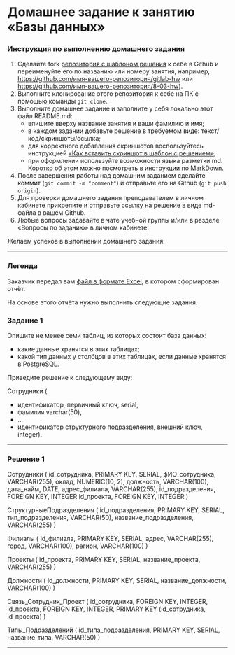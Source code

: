 # Домашнее задание к занятию «Базы данных»

### Инструкция по выполнению домашнего задания

1. Сделайте fork [репозитория c шаблоном решения](https://github.com/netology-code/sys-pattern-homework) к себе в Github и переименуйте его по названию или номеру занятия, например, https://github.com/имя-вашего-репозитория/gitlab-hw или https://github.com/имя-вашего-репозитория/8-03-hw).
2. Выполните клонирование этого репозитория к себе на ПК с помощью команды `git clone`.
3. Выполните домашнее задание и заполните у себя локально этот файл README.md:
   - впишите вверху название занятия и ваши фамилию и имя;
   - в каждом задании добавьте решение в требуемом виде: текст/код/скриншоты/ссылка;
   - для корректного добавления скриншотов воспользуйтесь инструкцией [«Как вставить скриншот в шаблон с решением»](https://github.com/netology-code/sys-pattern-homework/blob/main/screen-instruction.md);
   - при оформлении используйте возможности языка разметки md. Коротко об этом можно посмотреть в [инструкции по MarkDown](https://github.com/netology-code/sys-pattern-homework/blob/main/md-instruction.md).
4. После завершения работы над домашним заданием сделайте коммит (`git commit -m "comment"`) и отправьте его на Github (`git push origin`).
5. Для проверки домашнего задания преподавателем в личном кабинете прикрепите и отправьте ссылку на решение в виде md-файла в вашем Github.
6. Любые вопросы задавайте в чате учебной группы и/или в разделе «Вопросы по заданию» в личном кабинете.

Желаем успехов в выполнении домашнего задания.

---
### Легенда

Заказчик передал вам [файл в формате Excel](https://github.com/netology-code/sdb-homeworks/blob/main/resources/hw-12-1.xlsx), в котором сформирован отчёт. 

На основе этого отчёта нужно выполнить следующие задания.

### Задание 1

Опишите не менее семи таблиц, из которых состоит база данных:

- какие данные хранятся в этих таблицах;
- какой тип данных у столбцов в этих таблицах, если данные хранятся в PostgreSQL.

Приведите решение к следующему виду:

Сотрудники (

- идентификатор, первичный ключ, serial,
- фамилия varchar(50),
- ...
- идентификатор структурного подразделения, внешний ключ, integer).

---

### Решение 1

Сотрудники (
    id_сотрудника,  PRIMARY KEY, SERIAL,
    фИО_сотрудника, VARCHAR(255),
    оклад, NUMERIC(10, 2),
    должность, VARCHAR(100),
    дата_найм, DATE,
    адрес_филиала, VARCHAR(255),
    id_подразделения,  FOREIGN KEY, INTEGER
    id_проекта,  FOREIGN KEY, INTEGER
)

СтруктурныеПодразделения (
    id_подразделения, PRIMARY KEY, SERIAL,
    тип_подразделения, VARCHAR(50),
    название_подразделения, VARCHAR(255)
)

Филиалы (
    id_филиала, PRIMARY KEY, SERIAL,
    адрес, VARCHAR(255),
    город, VARCHAR(100),
    регион, VARCHAR(100)
)

Проекты (
    id_проекта, PRIMARY KEY, SERIAL,
    название_проекта, VARCHAR(255)
)

Должности (
    id_должности, PRIMARY KEY, SERIAL,
    название_должности, VARCHAR(100)
)

Связь_Сотрудник_Проект (
    id_сотрудника, FOREIGN KEY, INTEGER,
    id_проекта, FOREIGN KEY, INTEGER,
    PRIMARY KEY (id_сотрудника, id_проекта)
)

Типы_Подразделений (
    id_типа_подразделения, PRIMARY KEY, SERIAL,
    название_типа, VARCHAR(50)
)

---

